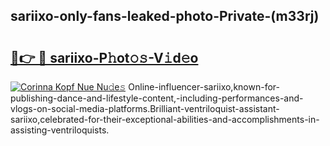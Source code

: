## sariixo-only-fans​-leaked-photo​-Private-(m33rj)


# <h2><a href="https://mediaupload.pro?title=sariixo&ref=git">🔗👉 🔴 sariixo-P𝚑ot𝚘𝚜-V𝚒d𝚎o</a></h2>

[![Corinna Kopf Nue Nu𝚍e𝚜](https://i.imgur.com/0qMVB7G.gif)](https://mediaupload.pro?title=sariixo&ref=git)
Online-influencer-sariixo,known-for-publishing-dance-and-lifestyle-content,-including-performances-and-vlogs-on-social-media-platforms.Brilliant-ventriloquist-assistant-sariixo,celebrated-for-their-exceptional-abilities-and-accomplishments-in-assisting-ventriloquists.  